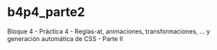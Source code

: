 # b4p4_parte2
Bloque 4 - Práctica 4 - Reglas-at, animaciones, transformaciones, ... y generación automática de CSS - Parte II
